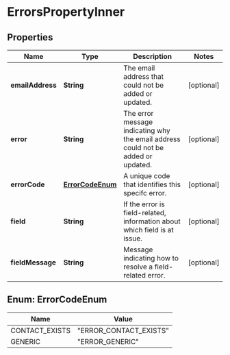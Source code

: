 

# ErrorsPropertyInner


## Properties

| Name | Type | Description | Notes |
|------------ | ------------- | ------------- | -------------|
|**emailAddress** | **String** | The email address that could not be added or updated. |  [optional] |
|**error** | **String** | The error message indicating why the email address could not be added or updated. |  [optional] |
|**errorCode** | [**ErrorCodeEnum**](#ErrorCodeEnum) | A unique code that identifies this specifc error. |  [optional] |
|**field** | **String** | If the error is field-related, information about which field is at issue. |  [optional] |
|**fieldMessage** | **String** | Message indicating how to resolve a field-related error. |  [optional] |



## Enum: ErrorCodeEnum

| Name | Value |
|---- | -----|
| CONTACT_EXISTS | &quot;ERROR_CONTACT_EXISTS&quot; |
| GENERIC | &quot;ERROR_GENERIC&quot; |



